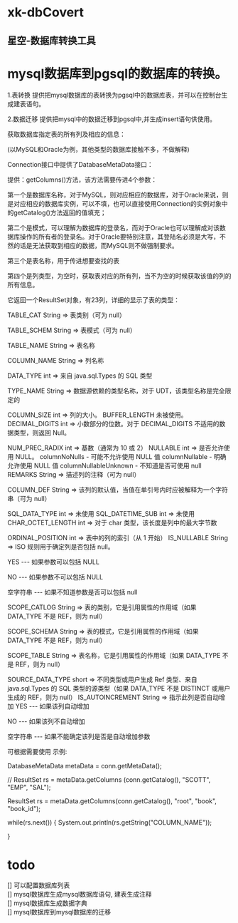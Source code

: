 # xk-dbCovert

## 星空-数据库转换工具

# mysql数据库到pgsql的数据库的转换。

1.表转换
提供把mysql数据库的表转换为pgsql中的数据库表，并可以在控制台生成建表语句。

2.数据迁移
提供把mysql中的数据迁移到pgsql中,并生成insert语句供使用。

获取数据库指定表的所有列及相应的信息：

(以MySQL和Oracle为例，其他类型的数据库接触不多，不做解释)

Connection接口中提供了DatabaseMetaData接口：

提供：getColumns()方法，该方法需要传进4个参数：

第一个是数据库名称，对于MySQL，则对应相应的数据库，对于Oracle来说，则是对应相应的数据库实例，可以不填，也可以直接使用Connection的实例对象中的getCatalog()方法返回的值填充；

第二个是模式，可以理解为数据库的登录名，而对于Oracle也可以理解成对该数据库操作的所有者的登录名。对于Oracle要特别注意，其登陆名必须是大写，不然的话是无法获取到相应的数据，而MySQL则不做强制要求。

第三个是表名称，用于传进想要查找的表

第四个是列类型，为空时，获取表对应的所有列，当不为空的时候获取该值的列的所有信息。

它返回一个ResultSet对象，有23列，详细的显示了表的类型：

TABLE_CAT String => 表类别（可为 null）

TABLE_SCHEM String => 表模式（可为 null）

TABLE_NAME String => 表名称

COLUMN_NAME String => 列名称

DATA_TYPE int => 来自 java.sql.Types 的 SQL 类型

TYPE_NAME String => 数据源依赖的类型名称，对于 UDT，该类型名称是完全限定的

COLUMN_SIZE int => 列的大小。
BUFFER_LENGTH 未被使用。
DECIMAL_DIGITS int => 小数部分的位数。对于 DECIMAL_DIGITS 不适用的数据类型，则返回 Null。

NUM_PREC_RADIX int => 基数（通常为 10 或 2）
NULLABLE int => 是否允许使用 NULL。
columnNoNulls - 可能不允许使用 NULL 值
columnNullable - 明确允许使用 NULL 值
columnNullableUnknown - 不知道是否可使用 null
REMARKS String => 描述列的注释（可为 null）

COLUMN_DEF String => 该列的默认值，当值在单引号内时应被解释为一个字符串（可为 null）

SQL_DATA_TYPE int => 未使用
SQL_DATETIME_SUB int => 未使用
CHAR_OCTET_LENGTH int => 对于 char 类型，该长度是列中的最大字节数

ORDINAL_POSITION int => 表中的列的索引（从 1 开始）
IS_NULLABLE String => ISO 规则用于确定列是否包括 null。

YES --- 如果参数可以包括 NULL

NO --- 如果参数不可以包括 NULL

空字符串 --- 如果不知道参数是否可以包括 null

SCOPE_CATLOG String => 表的类别，它是引用属性的作用域（如果 DATA_TYPE 不是 REF，则为 null）

SCOPE_SCHEMA String => 表的模式，它是引用属性的作用域（如果 DATA_TYPE 不是 REF，则为 null）

SCOPE_TABLE String => 表名称，它是引用属性的作用域（如果 DATA_TYPE 不是 REF，则为 null）

SOURCE_DATA_TYPE short => 不同类型或用户生成 Ref 类型、来自 java.sql.Types 的 SQL 类型的源类型（如果 DATA_TYPE 不是 DISTINCT 或用户生成的 REF，则为 null）
IS_AUTOINCREMENT String => 指示此列是否自动增加
YES --- 如果该列自动增加

NO --- 如果该列不自动增加

空字符串 --- 如果不能确定该列是否是自动增加参数

可根据需要使用
示例:

DatabaseMetaData metaData = conn.getMetaData();

// ResultSet rs = metaData.getColumns (conn.getCatalog(), "SCOTT", "EMP", "SAL");

ResultSet rs = metaData.getColumns(conn.getCatalog(), "root", "book", "book_id");

   while(rs.next()) {     System.out.println(rs.getString("COLUMN_NAME"));

   }

# todo
[] 可以配置数据库列表  
[] mysql数据库生成mysql数据库语句, 建表生成注释   
[] mysql数据库生成数据字典   
[] mysql数据库到mysql数据库的迁移     
